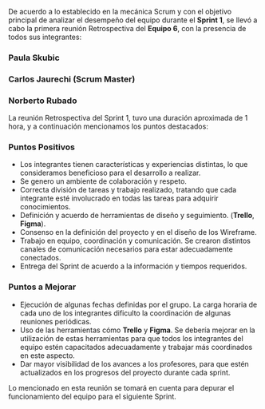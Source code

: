 De acuerdo a lo establecido en la mecánica Scrum y con el objetivo principal de analizar el desempeño del equipo durante el **Sprint 1**, se llevó a cabo la primera reunión Retrospectiva del **Equipo 6**, con la presencia de todos sus integrantes:

### Paula Skubic
### Carlos Jaurechi (Scrum Master)
### Norberto Rubado

La reunión Retrospectiva del Sprint 1, tuvo una duración aproximada de 1 hora, y a continuación mencionamos los puntos destacados:

### Puntos Positivos

- Los integrantes tienen características y experiencias distintas, lo que consideramos beneficioso para el desarrollo a realizar.
- Se genero un ambiente de colaboración y respeto.   
- Correcta división de tareas y trabajo realizado, tratando que cada integrante esté involucrado en todas las tareas para adquirir conocimientos.
- Definición y acuerdo de herramientas de diseño y seguimiento. (**Trello**, **Figma**). 
- Consenso en la definición del proyecto y en el diseño de los Wireframe. 
- Trabajo en equipo, coordinación y comunicación. Se crearon distintos canales de comunicación necesarios para estar adecuadamente conectados. 
- Entrega del Sprint de acuerdo a la información y tiempos requeridos.

### Puntos a Mejorar

- Ejecución de algunas fechas definidas por el grupo. La carga horaria de cada uno de los integrantes dificulto la coordinación de algunas reuniones periódicas.
- Uso de las herramientas cómo **Trello** y **Figma**. Se debería mejorar en la utilización de estas herramientas para que todos los integrantes del equipo estén capacitados adecuadamente y trabajar más coordinados en este aspecto.
- Dar mayor visibilidad de los avances a los profesores, para que estén actualizados en los progresos del proyecto durante cada sprint.


Lo mencionado en esta reunión se tomará en cuenta para depurar el funcionamiento del equipo para el siguiente Sprint.
